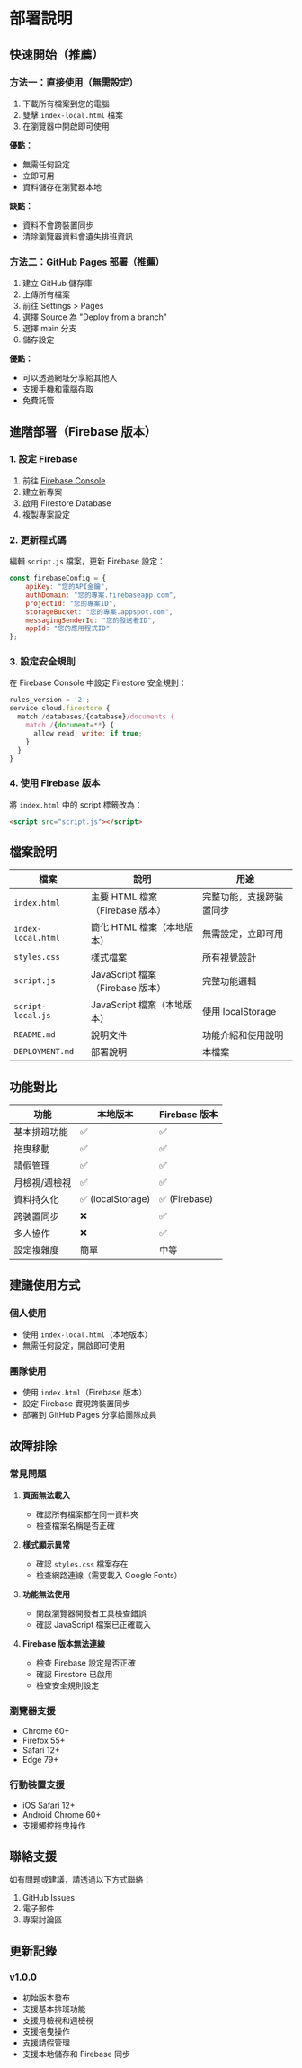 # 部署說明

## 快速開始（推薦）

### 方法一：直接使用（無需設定）

1. 下載所有檔案到您的電腦
2. 雙擊 `index-local.html` 檔案
3. 在瀏覽器中開啟即可使用

**優點：**
- 無需任何設定
- 立即可用
- 資料儲存在瀏覽器本地

**缺點：**
- 資料不會跨裝置同步
- 清除瀏覽器資料會遺失排班資訊

### 方法二：GitHub Pages 部署（推薦）

1. 建立 GitHub 儲存庫
2. 上傳所有檔案
3. 前往 Settings > Pages
4. 選擇 Source 為 "Deploy from a branch"
5. 選擇 main 分支
6. 儲存設定

**優點：**
- 可以透過網址分享給其他人
- 支援手機和電腦存取
- 免費託管

## 進階部署（Firebase 版本）

### 1. 設定 Firebase

1. 前往 [Firebase Console](https://console.firebase.google.com/)
2. 建立新專案
3. 啟用 Firestore Database
4. 複製專案設定

### 2. 更新程式碼

編輯 `script.js` 檔案，更新 Firebase 設定：

```javascript
const firebaseConfig = {
    apiKey: "您的API金鑰",
    authDomain: "您的專案.firebaseapp.com",
    projectId: "您的專案ID",
    storageBucket: "您的專案.appspot.com",
    messagingSenderId: "您的發送者ID",
    appId: "您的應用程式ID"
};
```

### 3. 設定安全規則

在 Firebase Console 中設定 Firestore 安全規則：

```javascript
rules_version = '2';
service cloud.firestore {
  match /databases/{database}/documents {
    match /{document=**} {
      allow read, write: if true;
    }
  }
}
```

### 4. 使用 Firebase 版本

將 `index.html` 中的 script 標籤改為：

```html
<script src="script.js"></script>
```

## 檔案說明

| 檔案 | 說明 | 用途 |
|------|------|------|
| `index.html` | 主要 HTML 檔案（Firebase 版本） | 完整功能，支援跨裝置同步 |
| `index-local.html` | 簡化 HTML 檔案（本地版本） | 無需設定，立即可用 |
| `styles.css` | 樣式檔案 | 所有視覺設計 |
| `script.js` | JavaScript 檔案（Firebase 版本） | 完整功能邏輯 |
| `script-local.js` | JavaScript 檔案（本地版本） | 使用 localStorage |
| `README.md` | 說明文件 | 功能介紹和使用說明 |
| `DEPLOYMENT.md` | 部署說明 | 本檔案 |

## 功能對比

| 功能 | 本地版本 | Firebase 版本 |
|------|----------|---------------|
| 基本排班功能 | ✅ | ✅ |
| 拖曳移動 | ✅ | ✅ |
| 請假管理 | ✅ | ✅ |
| 月檢視/週檢視 | ✅ | ✅ |
| 資料持久化 | ✅ (localStorage) | ✅ (Firebase) |
| 跨裝置同步 | ❌ | ✅ |
| 多人協作 | ❌ | ✅ |
| 設定複雜度 | 簡單 | 中等 |

## 建議使用方式

### 個人使用
- 使用 `index-local.html`（本地版本）
- 無需任何設定，開啟即可使用

### 團隊使用
- 使用 `index.html`（Firebase 版本）
- 設定 Firebase 實現跨裝置同步
- 部署到 GitHub Pages 分享給團隊成員

## 故障排除

### 常見問題

1. **頁面無法載入**
   - 確認所有檔案都在同一資料夾
   - 檢查檔案名稱是否正確

2. **樣式顯示異常**
   - 確認 `styles.css` 檔案存在
   - 檢查網路連線（需要載入 Google Fonts）

3. **功能無法使用**
   - 開啟瀏覽器開發者工具檢查錯誤
   - 確認 JavaScript 檔案已正確載入

4. **Firebase 版本無法連線**
   - 檢查 Firebase 設定是否正確
   - 確認 Firestore 已啟用
   - 檢查安全規則設定

### 瀏覽器支援

- Chrome 60+
- Firefox 55+
- Safari 12+
- Edge 79+

### 行動裝置支援

- iOS Safari 12+
- Android Chrome 60+
- 支援觸控拖曳操作

## 聯絡支援

如有問題或建議，請透過以下方式聯絡：

1. GitHub Issues
2. 電子郵件
3. 專案討論區

## 更新記錄

### v1.0.0
- 初始版本發布
- 支援基本排班功能
- 支援月檢視和週檢視
- 支援拖曳操作
- 支援請假管理
- 支援本地儲存和 Firebase 同步 